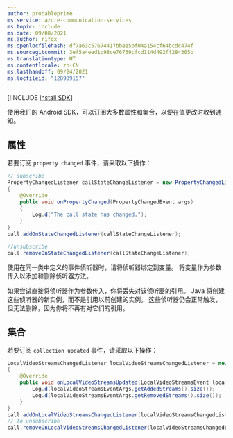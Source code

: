 ```yaml
---
author: probableprime
ms.service: azure-communication-services
ms.topic: include
ms.date: 09/08/2021
ms.author: rifox
ms.openlocfilehash: df7a63c57674417bbee5bf04a154cf64bcdc474f
ms.sourcegitcommit: 3ef5a4eed1c98ce76739cfcd114d492ff284305b
ms.translationtype: HT
ms.contentlocale: zh-CN
ms.lasthandoff: 09/24/2021
ms.locfileid: "128909157"
---
```

[!INCLUDE [Install SDK](../install-sdk/install-sdk-android.md)]

使用我们的 Android SDK，可以订阅大多数属性和集合，以便在值更改时收到通知。

## <a name="properties"></a>属性
若要订阅 `property changed` 事件，请采取以下操作：

```java
// subscribe
PropertyChangedListener callStateChangeListener = new PropertyChangedListener()
{
    @Override
    public void onPropertyChanged(PropertyChangedEvent args)
    {
        Log.d("The call state has changed.");
    }
}
call.addOnStateChangedListener(callStateChangeListener);

//unsubscribe
call.removeOnStateChangedListener(callStateChangeListener);
```
使用在同一类中定义的事件侦听器时，请将侦听器绑定到变量。 将变量作为参数传入以添加和删除侦听器方法。

如果尝试直接将侦听器作为参数传入，你将丢失对该侦听器的引用。 Java 将创建这些侦听器的新实例，而不是引用以前创建的实例。 这些侦听器仍会正常触发，但无法删除，因为你将不再有对它们的引用。


## <a name="collections"></a>集合
若要订阅 `collection updated` 事件，请采取以下操作：

```java
LocalVideoStreamsChangedListener localVideoStreamsChangedListener = new LocalVideoStreamsChangedListener()
{
    @Override
    public void onLocalVideoStreamsUpdated(LocalVideoStreamsEvent localVideoStreamsEventArgs) {
        Log.d(localVideoStreamsEventArgs.getAddedStreams().size());
        Log.d(localVideoStreamsEventArgs.getRemovedStreams().size());
    }
}
call.addOnLocalVideoStreamsChangedListener(localVideoStreamsChangedListener);
// To unsubscribe
call.removeOnLocalVideoStreamsChangedListener(localVideoStreamsChangedListener);
```
